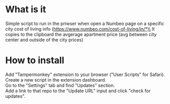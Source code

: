 # What is it

Simple script to run in the priwser when open a Numbeo page on a specific city cost of living info (https://www.numbeo.com/cost-of-living/in/*)\
It copies to the clipboard the avgerage apartment price (avg between city center and outside of the city prices)

# How to install

Add "Tampermonkey" extension to your browser ("User Scripts" for Safari).\
Create a new script in the extension dashboard.\
Go to the "Settings" tab and find "Updates" section.\
Add a link to that repo to the "Update URL" input and click "check for updates".
